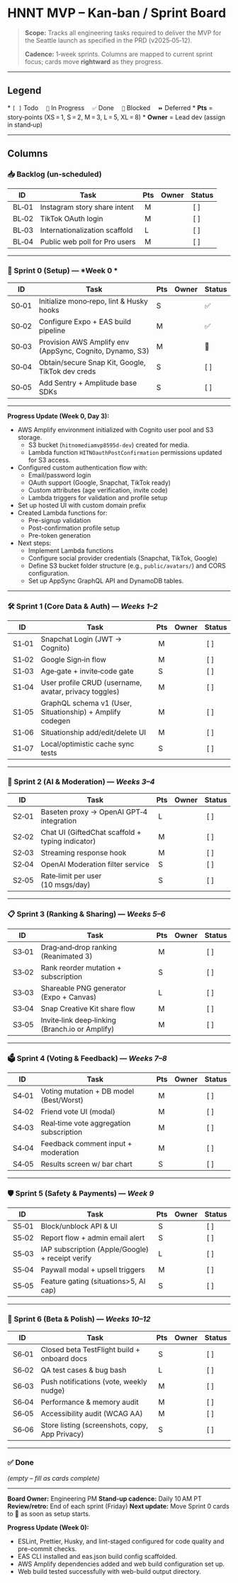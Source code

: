 # HNNT MVP – Kan‑ban / Sprint Board

> **Scope:** Tracks all engineering tasks required to deliver the MVP for the Seattle launch as specified in the PRD (v2025‑05‑12).
>
> **Cadence:** 1‑week sprints. Columns are mapped to current sprint focus; cards move **rightward** as they progress.

---

## Legend

\* `[ ]` Todo  `🔄` In Progress  `✅` Done  `🧩` Blocked  `⏩` Deferred
\* **Pts** = story‑points (XS = 1, S = 2, M = 3, L = 5, XL = 8)
\* **Owner** = Lead dev (assign in stand‑up)

---

## Columns

### 📥 Backlog (un‑scheduled)

| ID     | Task                          | Pts | Owner | Status |
| ------ | ----------------------------- | --- | ----- | ------ |
|  BL‑01 | Instagram story share intent  |  M  |       |  \[ ]  |
|  BL‑02 | TikTok OAuth login            |  M  |       |  \[ ]  |
|  BL‑03 | Internationalization scaffold |  L  |       |  \[ ]  |
|  BL‑04 | Public web poll for Pro users |  M  |       |  \[ ]  |

---

### 🚀 Sprint 0 (Setup) — \*Week 0 \*

| ID     | Task                                                     | Pts | Owner | Status |
| ------ | -------------------------------------------------------- | --- | ----- | ------ |
|  S0‑01 | Initialize mono‑repo, lint & Husky hooks                 |  S  |      |  ✅  |
|  S0‑02 | Configure Expo + EAS build pipeline                      |  M  |      |  ✅  |
|  S0‑03 | Provision AWS Amplify env (AppSync, Cognito, Dynamo, S3) |  M  |      |  🔄  |
|  S0‑04 | Obtain/secure Snap Kit, Google, TikTok dev creds         |  S  |      |  [ ] |
|  S0‑05 | Add Sentry + Amplitude base SDKs                         |  S  |      |  [ ] |

---

**Progress Update (Week 0, Day 3):**
- AWS Amplify environment initialized with Cognito user pool and S3 storage.
  - S3 bucket (`hitnomediamvp8595d-dev`) created for media.
  - Lambda function `HITNOauthPostConfirmation` permissions updated for S3 access.
- Configured custom authentication flow with:
  - Email/password login
  - OAuth support (Google, Snapchat, TikTok ready)
  - Custom attributes (age verification, invite code)
  - Lambda triggers for validation and profile setup
- Set up hosted UI with custom domain prefix
- Created Lambda functions for:
  - Pre-signup validation
  - Post-confirmation profile setup
  - Pre-token generation
- Next steps: 
  - Implement Lambda functions
  - Configure social provider credentials (Snapchat, TikTok, Google)
  - Define S3 bucket folder structure (e.g., `public/avatars/`) and CORS configuration.
  - Set up AppSync GraphQL API and DynamoDB tables.

---

### 🛠️ Sprint 1 (Core Data & Auth) — *Weeks 1–2*

| ID     | Task                                                      | Pts | Owner | Status |
| ------ | --------------------------------------------------------- | --- | ----- | ------ |
|  S1‑01 | Snapchat Login (JWT → Cognito)                            |  M  |       |  \[ ]  |
|  S1‑02 | Google Sign‑in flow                                       |  M  |       |  \[ ]  |
|  S1‑03 | Age‑gate + invite‑code gate                               |  S  |       |  \[ ]  |
|  S1‑04 | User profile CRUD (username, avatar, privacy toggles)     |  M  |       |  \[ ]  |
|  S1‑05 | GraphQL schema v1 (User, Situationship) + Amplify codegen |  M  |       |  \[ ]  |
|  S1‑06 | Situationship add/edit/delete UI                          |  M  |       |  \[ ]  |
|  S1‑07 | Local/optimistic cache sync tests                         |  S  |       |  \[ ]  |

---

### 🤖 Sprint 2 (AI & Moderation) — *Weeks 3–4*

| ID     | Task                                             | Pts | Owner | Status |
| ------ | ------------------------------------------------ | --- | ----- | ------ |
|  S2‑01 | Baseten proxy → OpenAI GPT‑4 integration         |  L  |       |  \[ ]  |
|  S2‑02 | Chat UI (GiftedChat scaffold + typing indicator) |  M  |       |  \[ ]  |
|  S2‑03 | Streaming response hook                          |  M  |       |  \[ ]  |
|  S2‑04 | OpenAI Moderation filter service                 |  S  |       |  \[ ]  |
|  S2‑05 | Rate‑limit per user (10 msgs/day)                |  S  |       |  \[ ]  |

---

### 📋 Sprint 3 (Ranking & Sharing) — *Weeks 5–6*

| ID     | Task                                            | Pts | Owner | Status |
| ------ | ----------------------------------------------- | --- | ----- | ------ |
|  S3‑01 | Drag‑and‑drop ranking (Reanimated 3)            |  M  |       |  \[ ]  |
|  S3‑02 | Rank reorder mutation + subscription            |  S  |       |  \[ ]  |
|  S3‑03 | Shareable PNG generator (Expo + Canvas)         |  L  |       |  \[ ]  |
|  S3‑04 | Snap Creative Kit share flow                    |  M  |       |  \[ ]  |
|  S3‑05 | Invite‑link deep‑linking (Branch.io or Amplify) |  M  |       |  \[ ]  |

---

### 🗳️ Sprint 4 (Voting & Feedback) — *Weeks 7–8*

| ID     | Task                                    | Pts | Owner | Status |
| ------ | --------------------------------------- | --- | ----- | ------ |
|  S4‑01 | Voting mutation + DB model (Best/Worst) |  M  |       |  \[ ]  |
|  S4‑02 | Friend vote UI (modal)                  |  M  |       |  \[ ]  |
|  S4‑03 | Real‑time vote aggregation subscription |  M  |       |  \[ ]  |
|  S4‑04 | Feedback comment input + moderation     |  M  |       |  \[ ]  |
|  S4‑05 | Results screen w/ bar chart             |  S  |       |  \[ ]  |

---

### 🛡️ Sprint 5 (Safety & Payments) — *Week 9*

| ID     | Task                                             | Pts | Owner | Status |
| ------ | ------------------------------------------------ | --- | ----- | ------ |
|  S5‑01 | Block/unblock API & UI                           |  S  |       |  \[ ]  |
|  S5‑02 | Report flow + admin email alert                  |  S  |       |  \[ ]  |
|  S5‑03 | IAP subscription (Apple/Google) + receipt verify |  L  |       |  \[ ]  |
|  S5‑04 | Paywall modal + upsell triggers                  |  M  |       |  \[ ]  |
|  S5‑05 | Feature gating (situations>5, AI cap)            |  S  |       |  \[ ]  |

---

### 🐞 Sprint 6 (Beta & Polish) — *Weeks 10–12*

| ID     | Task                                           | Pts | Owner | Status |
| ------ | ---------------------------------------------- | --- | ----- | ------ |
|  S6‑01 | Closed beta TestFlight build + onboard docs    |  S  |       |  \[ ]  |
|  S6‑02 | QA test cases & bug bash                       |  L  |       |  \[ ]  |
|  S6‑03 | Push notifications (vote, weekly nudge)        |  M  |       |  \[ ]  |
|  S6‑04 | Performance & memory audit                     |  M  |       |  \[ ]  |
|  S6‑05 | Accessibility audit (WCAG AA)                  |  M  |       |  \[ ]  |
|  S6‑06 | Store listing (screenshots, copy, App Privacy) |  S  |       |  \[ ]  |

---

### ✅ Done

*(empty – fill as cards complete)*

---

**Board Owner:** Engineering PM
**Stand‑up cadence:** Daily 10 AM PT
**Review/retro:** End of each sprint (Friday)
**Next update:** Move Sprint 0 cards to 🔄 as soon as setup starts.

**Progress Update (Week 0):**
- ESLint, Prettier, Husky, and lint-staged configured for code quality and pre-commit checks.
- EAS CLI installed and eas.json build config scaffolded.
- AWS Amplify dependencies added and web build configuration set up.
- Web build tested successfully with web-build output directory.
